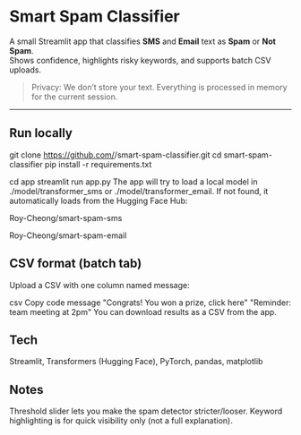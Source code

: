 # Smart Spam Classifier

A small Streamlit app that classifies **SMS** and **Email** text as **Spam** or **Not Spam**.  
Shows confidence, highlights risky keywords, and supports batch CSV uploads.

> Privacy: We don’t store your text. Everything is processed in memory for the current session.

---

## Run locally

git clone https://github.com/<your-username>/smart-spam-classifier.git
cd smart-spam-classifier
pip install -r requirements.txt

cd app
streamlit run app.py
The app will try to load a local model in ./model/transformer_sms or ./model/transformer_email.
If not found, it automatically loads from the Hugging Face Hub:

Roy-Cheong/smart-spam-sms

Roy-Cheong/smart-spam-email


## CSV format (batch tab)
Upload a CSV with one column named message:

csv
Copy code
message
"Congrats! You won a prize, click here"
"Reminder: team meeting at 2pm"
You can download results as a CSV from the app.


## Tech
Streamlit, Transformers (Hugging Face), PyTorch, pandas, matplotlib

## Notes
Threshold slider lets you make the spam detector stricter/looser.
Keyword highlighting is for quick visibility only (not a full explanation).